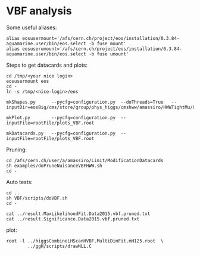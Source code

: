 VBF analysis
==============

Some useful aliases:
    
    alias eosusermount='/afs/cern.ch/project/eos/installation/0.3.84-aquamarine.user/bin/eos.select -b fuse mount'
    alias eosuserumount='/afs/cern.ch/project/eos/installation/0.3.84-aquamarine.user/bin/eos.select -b fuse umount'

Steps to get datacards and plots:

    
    cd /tmp/<your nice login>
    eosusermount eos
    cd -
    ln -s /tmp/<nice-login>/eos
    
    mkShapes.py      --pycfg=configuration.py  --doThreads=True   --inputDir=eosBig/cms/store/group/phys_higgs/cmshww/amassiro/HWWTightMu/07Jun2016_spring16_mAODv2_4p0fbm1/MCl2loose__hadd__bSFL2pTEff__l2tight__wwSel/
    
    mkPlot.py        --pycfg=configuration.py  --inputFile=rootFile/plots_VBF.root
    
    mkDatacards.py   --pycfg=configuration.py  --inputFile=rootFile/plots_VBF.root


Pruning:

    cd /afs/cern.ch/user/a/amassiro/Limit/ModificationDatacards
    sh examples/doPruneNuisanceVBFHWW.sh 
    cd -


Auto tests:


    cd ..
    sh VBF/scripts/doVBF.sh
    cd -

    cat ../result.MaxLikelihoodFit.Data2015.vbf.pruned.txt
    cat ../result.Significance.Data2015.vbf.pruned.txt
    
    

plot:

    root -l ../higgsCombineLHScanHVBF.MultiDimFit.mH125.root  \
            ../ggH/scripts/drawNLL.C
